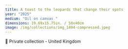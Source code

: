 ```yaml
---
title: A toast to the leopards that change their spots
year: "2025"
medium: "Oil on canvas "
dimensions: 19.69x15.75in. / 50x40cm
image: /img/collections/img_1494-compressed.jpeg
---
```

🔴 Private collection - United Kingdom 
